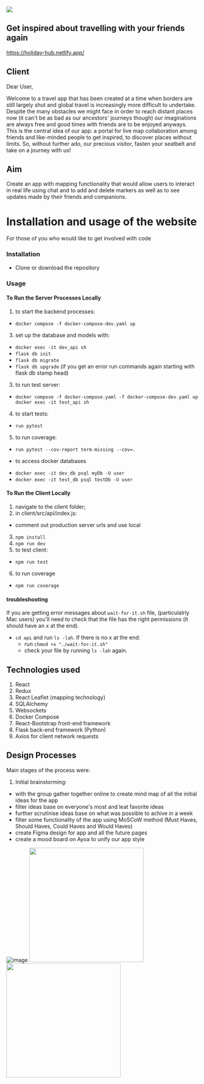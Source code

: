<img src="https://i.imgur.com/KvFHW2R.png">

## Get inspired about travelling with your friends again
https://holiday-hub.netlify.app/

## Client

Dear User,

Welcome to a travel app that has been created at a time when borders are still largely shut and global travel is increasingly more difficult to undertake. Despite the many obstacles we might face in order to reach distant places now (it can't be as bad as our ancestors' journeys though) our imaginations are always free and good times with friends are to be enjoyed anyways. This is the central idea of our app: a portal for live map collaboration among friends and like-minded people to get inspired, to discover places without limits. So, without further ado, our precious visitor, fasten your seatbelt and take on a journey with us! 

## Aim
Create an app with mapping functionality that would allow users to interact in real life using chat and to add and delete markers as well as to see updates made by their friends and companions.

# Installation and usage of the website

For those of you who would like to get involved with code
### Installation

- Clone or download the repository

### Usage

#### To Run the Server Processes Locally
1) to start the backend processes:
- `docker compose -f docker-compose-dev.yaml up`
3) set up the database and models with: 
- `docker exec -it dev_api sh`
- `flask db init`
- `flask db migrate`
- `flask db upgrade`
(if you get an error run commands again starting with flask db stamp head)
3) to run test server:
- `docker compose -f docker-compose.yaml -f docker-compose-dev.yaml up docker exec -it test_api sh`
4) to start tests:
- `run pytest`
5) to run coverage:
- `run pytest --cov-report term-missing --cov=.`

* to access docker databases
- `docker exec -it dev_db psql myDb -U user`
- `docker exec -it test_db psql testDb -U user`

#### To Run the Client Locally
1) navigate to the client folder;
2) in client/src/api/index.js:
- comment out production server urls and use local
3) `npm install`
4) `npm run dev`
5) to test client:
- `npm run test`
6) to run coverage
- `npm run coverage`

#### troubleshooting
If you are getting error messages about `wait-for-it.sh` file, (particulalrly Mac users) you'll need to check that the file has the right permissions (it should have an x at the end).
- `cd api` and run `ls -lah`. If there is no x at the end:
	- run `chmod +x "./wait-for-it.sh"` 
	- check your file by running `ls -lah` again.

## Technologies used

1. React
2. Redux
3. React Leaflet (mapping technology)
4. SQLAlchemy
5. Websockets
6. Docker Compose
7. React-Bootstrap front-end framework
8. Flask back-end framework (Python)
9. Axios for client network requests

## Design Processes

Main stages of the process were:
1. Initial brainstorming:
- with the group gather together online to create mind map of all the initial ideas for the app
- filter ideas base on everyone's most and leat favorite ideas
- further scrutinise ideas base on what was possible to achive in a week
- filter some functionality of the app using MoSCoW method (Must Haves, Should Haves, Could Haves and Would Haves)
- create Figma design for app and all the future pages
- create a mood board on Ayoa to unify our app style

![image](https://i.imgur.com/PHJcEi8.png)
<img src="https://i.imgur.com/Yee45mc.png" width="300"> <img src="https://i.imgur.com/84u2eS9.png" width="300"> 
